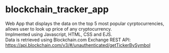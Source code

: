 # blockchain_tracker_app
Web App that displays the data on the top 5 most popular cyrptocurrencies, allows user to look up price of any cryptocurrency. <br/>
Implmented using Javascript, HTML, CSS and EJS. <br/>
Data is retrieved using Blockchain.com Exchange REST API: https://api.blockchain.com/v3/#/unauthenticated/getTickerBySymbol
